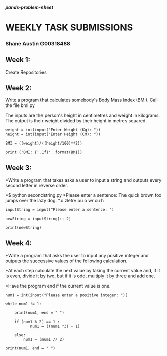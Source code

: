 ##### pands-problem-sheet
# WEEKLY TASK SUBMISSIONS
### Shane Austin G00318488

## Week 1:

Create Repositories

## Week 2:

Write a program that calculates somebody's Body Mass Index (BMI). Call the file bmi.py

The inputs are the person's height in centimetres and weight in kilograms.
The output  is their weight divided by their height in metres squared.

``` 
weight = int(input("Enter Weight (Kg): "))      
height = int(input("Enter Height (CM): "))      

BMI = ((weight)/((height/100)**2))              

print ('BMI: {:.1f}' .format(BMI))
``` 

## Week 3:

*Write a program that takes asks a user to input a string and outputs every second letter in reverse order.

*$ python secondstring.py
*Please enter a sentence: The quick brown fox jumps over the lazy dog.
*.o zletrv pu o wr cu h

``` 
inputString = input("Please enter a sentence: ")

newString = inputString[::-2]

print(newString)
```

## Week 4:

*Write a program that asks the user to input any positive integer and outputs the successive values of the following calculation.

*At each step calculate the next value by taking the current value and, if it is even, divide it by two, but if it is odd, multiply it by three and add one.

*Have the program end if the current value is one.

``` 
num1 = int(input("Please enter a positive integer: "))

while num1 != 1:

    print(num1, end = " ")

    if (num1 % 2) == 1 :
           num1 = ((num1 *3) + 1)

    else:
        num1 = (num1 // 2)

print(num1, end = " ")
```        